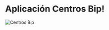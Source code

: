 # Aplicación Centros Bip!

![Centros Bip](https://github.com/VictorOlea/django-centrosBip/assets/90351946/eef91a38-b7ca-454f-95e4-344f5ce39201)
